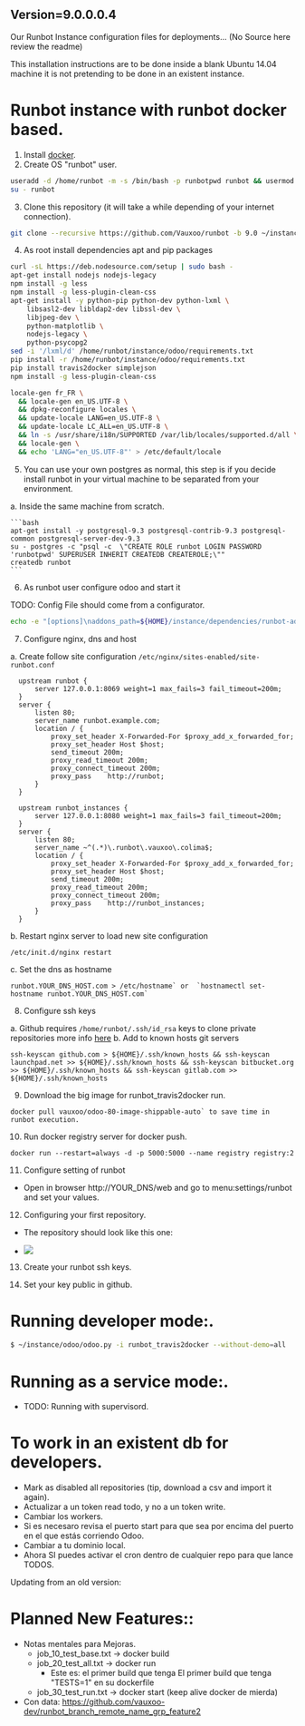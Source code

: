 Version=9.0.0.0.4
---

Our Runbot Instance configuration files for deployments... (No Source here
review the readme)

This installation instructions are to be done inside a blank Ubuntu 14.04
machine it is not pretending to be done in an existent instance.

# Runbot instance with runbot docker based.

1. Install [docker](https://docs.docker.com/engine/installation/linux/ubuntulinux/).
2. Create OS "runbot" user.

  ```bash
  useradd -d /home/runbot -m -s /bin/bash -p runbotpwd runbot && usermod -aG docker runbot
  su - runbot
  ```

3. Clone this repository (it will take a while depending of your internet connection).

  ```bash
  git clone --recursive https://github.com/Vauxoo/runbot -b 9.0 ~/instance
  ```

4. As root install dependencies apt and pip packages

  ```bash
  curl -sL https://deb.nodesource.com/setup | sudo bash -
  apt-get install nodejs nodejs-legacy
  npm install -g less
  npm install -g less-plugin-clean-css
  apt-get install -y python-pip python-dev python-lxml \
      libsasl2-dev libldap2-dev libssl-dev \
      libjpeg-dev \
      python-matplotlib \
      nodejs-legacy \
      python-psycopg2
  sed -i '/lxml/d' /home/runbot/instance/odoo/requirements.txt
  pip install -r /home/runbot/instance/odoo/requirements.txt
  pip install travis2docker simplejson
  npm install -g less-plugin-clean-css

  locale-gen fr_FR \
    && locale-gen en_US.UTF-8 \
    && dpkg-reconfigure locales \
    && update-locale LANG=en_US.UTF-8 \
    && update-locale LC_ALL=en_US.UTF-8 \
    && ln -s /usr/share/i18n/SUPPORTED /var/lib/locales/supported.d/all \
    && locale-gen \
    && echo 'LANG="en_US.UTF-8"' > /etc/default/locale
  ```

5. You can use your own postgres as normal, this step is if you decide install
   runbot in your virtual machine to be separated from your environment.

  a. Inside the same machine from scratch.

    ```bash
    apt-get install -y postgresql-9.3 postgresql-contrib-9.3 postgresql-common postgresql-server-dev-9.3
    su - postgres -c "psql -c  \"CREATE ROLE runbot LOGIN PASSWORD 'runbotpwd' SUPERUSER INHERIT CREATEDB CREATEROLE;\""
    createdb runbot
    ```

6. As runbot user configure odoo and start it

  TODO: Config File should come from a configurator.
  ```bash
  echo -e "[options]\naddons_path=${HOME}/instance/dependencies/runbot-addons,\n    ${HOME}/instance/dependencies/odoo-extra,\n    ${HOME}/instance/odoo/addons,\n    ${HOME}/instance/odoo/openerp/addons\ndb_name = runbot\ndbfilter = runbot" | tee -a ~/.openerp_serverrc
  ```

7. Configure nginx, dns and host

  a. Create follow site configuration 
  `/etc/nginx/sites-enabled/site-runbot.conf`

  ```
	upstream runbot {
		server 127.0.0.1:8069 weight=1 max_fails=3 fail_timeout=200m;
	}
	server {
		listen 80;
		server_name runbot.example.com;
		location / {
			proxy_set_header X-Forwarded-For $proxy_add_x_forwarded_for;
			proxy_set_header Host $host;
			send_timeout 200m;
			proxy_read_timeout 200m;
			proxy_connect_timeout 200m;
			proxy_pass    http://runbot;
		}
	}

	upstream runbot_instances {
		server 127.0.0.1:8080 weight=1 max_fails=3 fail_timeout=200m;
	}
	server {
		listen 80;
		server_name ~^(.*)\.runbot\.vauxoo\.colima$;
		location / {
			proxy_set_header X-Forwarded-For $proxy_add_x_forwarded_for;
			proxy_set_header Host $host;
			send_timeout 200m;
			proxy_read_timeout 200m;
			proxy_connect_timeout 200m;
			proxy_pass    http://runbot_instances;
		}
	}
  ```

  b. Restart nginx server to load new site configuration

  ```
  /etc/init.d/nginx restart
  ```

  c. Set the dns as hostname

  ```
  runbot.YOUR_DNS_HOST.com > /etc/hostname` or  `hostnamectl set-hostname runbot.YOUR_DNS_HOST.com`
  ```

8. Configure ssh keys

  a.  Github requires  `/home/runbot/.ssh/id_rsa` keys to clone private repositories more info
   [here](https://help.github.com/articles/generating-an-ssh-key/)
  b. Add to known hosts git servers

  ```
  ssh-keyscan github.com > ${HOME}/.ssh/known_hosts && ssh-keyscan launchpad.net >> ${HOME}/.ssh/known_hosts && ssh-keyscan bitbucket.org >> ${HOME}/.ssh/known_hosts && ssh-keyscan gitlab.com >> ${HOME}/.ssh/known_hosts
  ```

9. Download the big image for runbot_travis2docker run.

  ```
  docker pull vauxoo/odoo-80-image-shippable-auto` to save time in runbot execution.
  ```

10. Run docker registry server for docker push.

  ```
  docker run --restart=always -d -p 5000:5000 --name registry registry:2
  ```

11. Configure setting of runbot

  - Open in browser http://YOUR_DNS/web and go to menu:settings/runbot and set your values.

12. Configuring your first repository.

  - The repository should look like this one:

  - ![](http://screenshots.vauxoo.com/oem/fc1fe0-1042x619.png)

13. Create your runbot ssh keys.

14. Set your key public in github.

# Running developer mode:.
  
  ```bash
  $ ~/instance/odoo/odoo.py -i runbot_travis2docker --without-demo=all

  ```

# Running as a service mode:.

  - TODO: Running with supervisord.

# To work in an existent db for developers.

  - Mark as disabled all repositories (tip, download a csv and import it
    again).
  - Actualizar a un token read todo, y no a un token write.
  - Cambiar los workers.
  - Si es necesaro revisa el puerto start para que sea por encima del puerto en
    el que estás corriendo Odoo.
  - Cambiar a tu dominio local.
  - Ahora SI puedes activar el cron dentro de cualquier repo para que lance
    TODOS.

Updating from an old version:

# Planned New Features::

  - Notas mentales para Mejoras.
    - job_10_test_base.txt -> docker build
    - job_20_test_all.txt -> docker run
      - Este es: el primer build que tenga El primer build que tenga "TESTS=1" en su dockerfile
    - job_30_test_run.txt -> docker start (keep alive docker de mierda)
  - Con data: https://github.com/vauxoo-dev/runbot_branch_remote_name_grp_feature2
